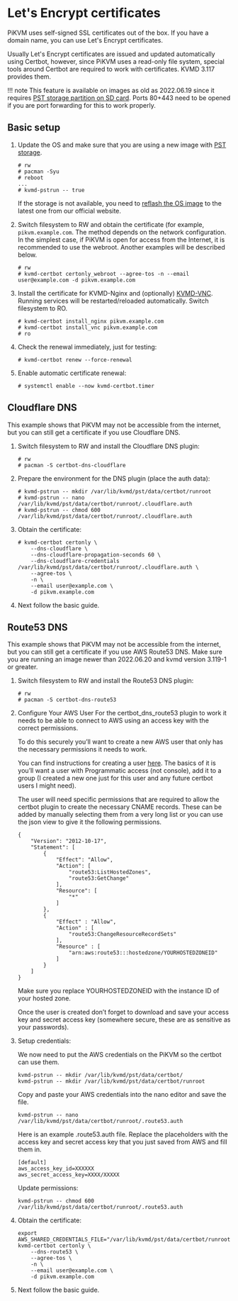 # Let's Encrypt certificates

PiKVM uses self-signed SSL certificates out of the box. If you have a domain name, you can use Let's Encrypt certificates.

Usually Let's Encrypt certificates are issued and updated automatically using Certbot, however, since PiKVM uses a read-only
file system, special tools around Certbot are required to work with certificates. KVMD 3.117 provides them.

!!! note
    This feature is available on images as old as 2022.06.19 since it requires [PST storage partition on SD card](pst.md).
    Ports 80+443 need to be opened if you are port forwarding for this to work properly.


## Basic setup

1. Update the OS and make sure that you are using a new image with [PST storage](pst.md).
   ```
   # rw
   # pacman -Syu
   # reboot
   ...
   # kvmd-pstrun -- true
   ```
   If the storage is not available, you need to [reflash the OS image](flashing_os.md) to the latest one from our official website.

2. Switch filesystem to RW and obtain the certificate (for example, `pikvm.example.com`. The method depends on the network configuration. In the simplest case, if PiKVM is open for access from the Internet, it is recommended to use the webroot. Another examples will be described below.
   ```
   # rw
   # kvmd-certbot certonly_webroot --agree-tos -n --email user@example.com -d pikvm.example.com
   ```

3. Install the certificate for KVMD-Nginx and (optionally) [KVMD-VNC](vnc.md). Running services will be restarted/reloaded automatically. Switch filesystem to RO.
   ```
   # kvmd-certbot install_nginx pikvm.example.com
   # kvmd-certbot install_vnc pikvm.example.com
   # ro
   ```

4. Check the renewal immediately, just for testing:
   ```
   # kvmd-certbot renew --force-renewal
   ```

5. Enable automatic certificate renewal:
   ```
   # systemctl enable --now kvmd-certbot.timer
   ```

## Cloudflare DNS

This example shows that PiKVM may not be accessible from the internet, but you can still get a certificate if you use Cloudflare DNS.

1. Switch filesystem to RW and install the Cloudflare DNS plugin:
   ```
   # rw
   # pacman -S certbot-dns-cloudflare
   ```

2. Prepare the environment for the DNS plugin (place the auth data):
   ```
   # kvmd-pstrun -- mkdir /var/lib/kvmd/pst/data/certbot/runroot
   # kvmd-pstrun -- nano /var/lib/kvmd/pst/data/certbot/runroot/.cloudflare.auth
   # kvmd-pstrun -- chmod 600 /var/lib/kvmd/pst/data/certbot/runroot/.cloudflare.auth
   ```

3. Obtain the certificate:
   ```
   # kvmd-certbot certonly \
       --dns-cloudflare \
       --dns-cloudflare-propagation-seconds 60 \
       --dns-cloudflare-credentials /var/lib/kvmd/pst/data/certbot/runroot/.cloudflare.auth \
       --agree-tos \
       -n \
       --email user@example.com \
       -d pikvm.example.com
   ```

4. Next follow the basic guide.


## Route53 DNS

This example shows that PiKVM may not be accessible from the internet, but you can still get a certificate if you use AWS Route53 DNS. Make sure you are running an image newer than 2022.06.20 and kvmd version 3.119-1 or greater. 

1. Switch filesystem to RW and install the Route53 DNS plugin:
   ```
   # rw
   # pacman -S certbot-dns-route53
   ```

2. Configure Your AWS User
    For the certbot_dns_route53 plugin to work it needs to be able to connect to AWS using an access key with the correct permissions.

    To do this securely you’ll want to create a new AWS user that only has the necessary permissions it needs to work.

    You can find instructions for creating a user [here](https://docs.aws.amazon.com/IAM/latest/UserGuide/id_users_create.html#id_users_create_console). The basics of it is you’ll want a user with Programmatic access (not console), add it to a group (I created a new one just for this user and any future certbot users I might need).

    The user will need specific permissions that are required to allow the certbot plugin to create the necessary CNAME records. These can be added by manually selecting them from a very long list or you can use the json view to give it the following permissions.

    ```
    {
        "Version": "2012-10-17",
        "Statement": [
            {
                "Effect": "Allow",
                "Action": [
                    "route53:ListHostedZones",
                    "route53:GetChange"
                ],
                "Resource": [
                    "*"
                ]
            },
            {
                "Effect" : "Allow",
                "Action" : [
                    "route53:ChangeResourceRecordSets"
                ],
                "Resource" : [
                    "arn:aws:route53:::hostedzone/YOURHOSTEDZONEID"
                ]
            }
        ]
    }
    ```
    Make sure you replace YOURHOSTEDZONEID with the instance ID of your hosted zone.

    Once the user is created don’t forget to download and save your access key and secret access key (somewhere secure, these are as sensitive as your passwords).

3. Setup credentials:

    We now need to put the AWS credentials on the PiKVM so the certbot can use them. 
    ```
    kvmd-pstrun -- mkdir /var/lib/kvmd/pst/data/certbot/
    kvmd-pstrun -- mkdir /var/lib/kvmd/pst/data/certbot/runroot
    ```

    Copy and paste your AWS credentials into the nano editor and save the file. 
    ```
    kvmd-pstrun -- nano /var/lib/kvmd/pst/data/certbot/runroot/.route53.auth
    ```
    Here is an example .route53.auth file. Replace the placeholders with the access key and secret access key that you just saved from AWS and fill them in.
    
    ```
    [default]
    aws_access_key_id=XXXXXX
    aws_secret_access_key=XXXX/XXXXX
    ```
    
    Update permissions:
    ```
    kvmd-pstrun -- chmod 600 /var/lib/kvmd/pst/data/certbot/runroot/.route53.auth
    ```
    
4. Obtain the certificate:
   ```
   export AWS_SHARED_CREDENTIALS_FILE="/var/lib/kvmd/pst/data/certbot/runroot/.route53.auth"
   kvmd-certbot certonly \
       --dns-route53 \
       --agree-tos \
       -n \
       --email user@example.com \
       -d pikvm.example.com
   ```

4. Next follow the basic guide.

